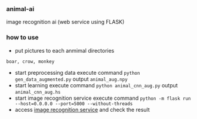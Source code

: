 ### animal-ai
image recognition ai (web service using FLASK)
 
### how to use
* put pictures to each anmimal directories 
```
boar, crow, monkey
```
* start preprocessing data
execute command `python gen_data_augmented.py` 
output `animal_aug.npy`
* start learning
execute command `python animal_cnn_aug.py`
output `animal_cnn_aug.hs`
* start image recognition service
execute command `python -m flask run --host=0.0.0.0 --port=5000 --without-threads`
* access [image recognition service](http://localhost:5000/) and check the result
 
